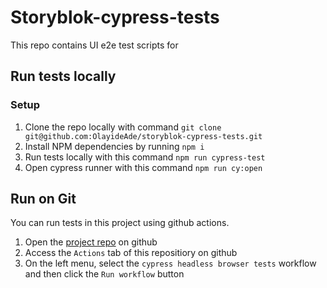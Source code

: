 # Storyblok-cypress-tests

This repo contains UI e2e test scripts for 


## Run tests locally
### Setup
1. Clone the repo locally with command `git clone git@github.com:OlayideAde/storyblok-cypress-tests.git`
2. Install NPM dependencies by running `npm i`
3. Run tests locally with this command `npm run cypress-test`
4. Open cypress runner with this command `npm run cy:open`

## Run on Git
You can run tests in this project using github actions.
1. Open the [project repo](https://github.com/OlayideAde/storyblok-cypress-tests) on github
2. Access the `Actions` tab of this repositiory on github
3. On the left menu, select the `cypress headless browser tests` workflow and then click the  `Run workflow` button
